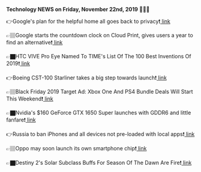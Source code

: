 <b>Technology NEWS on Friday, November 22nd, 2019</b> 📡📡📡 

👉Google's plan for the helpful home all goes back to privacy❗️<a href='https://techblock.club/?p=1088'> link</a>

👉🏽Google starts the countdown clock on Cloud Print, gives users a year to find an alternative❗️<a href='https://techblock.club/?p=1090'> link</a>

👉🏿HTC VIVE Pro Eye Named To TIME's List Of The 100 Best Inventions Of 2019❗️<a href='https://techblock.club/?p=1092'> link</a>

👉Boeing CST-100 Starliner takes a big step towards launch❗️<a href='https://techblock.club/?p=1094'> link</a>

👉🏽Black Friday 2019 Target Ad: Xbox One And PS4 Bundle Deals Will Start This Weekend❗️<a href='https://techblock.club/?p=1096'> link</a>

👉🏿Nvidia's $160 GeForce GTX 1650 Super launches with GDDR6 and little fanfare❗️<a href='https://techblock.club/?p=1098'> link</a>

👉Russia to ban iPhones and all devices not pre-loaded with local apps❗️<a href='https://techblock.club/?p=1100'> link</a>

👉🏽Oppo may soon launch its own smartphone chip❗️<a href='https://techblock.club/?p=1102'> link</a>

👉🏿Destiny 2's Solar Subclass Buffs For Season Of The Dawn Are Fire❗️<a href='https://techblock.club/?p=1104'> link</a>

